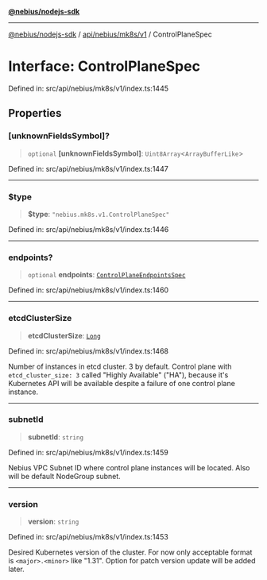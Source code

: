 [**@nebius/nodejs-sdk**](../../../../../README.md)

***

[@nebius/nodejs-sdk](../../../../../README.md) / [api/nebius/mk8s/v1](../README.md) / ControlPlaneSpec

# Interface: ControlPlaneSpec

Defined in: src/api/nebius/mk8s/v1/index.ts:1445

## Properties

### \[unknownFieldsSymbol\]?

> `optional` **\[unknownFieldsSymbol\]**: `Uint8Array`\<`ArrayBufferLike`\>

Defined in: src/api/nebius/mk8s/v1/index.ts:1447

***

### $type

> **$type**: `"nebius.mk8s.v1.ControlPlaneSpec"`

Defined in: src/api/nebius/mk8s/v1/index.ts:1446

***

### endpoints?

> `optional` **endpoints**: [`ControlPlaneEndpointsSpec`](ControlPlaneEndpointsSpec.md)

Defined in: src/api/nebius/mk8s/v1/index.ts:1460

***

### etcdClusterSize

> **etcdClusterSize**: [`Long`](../../../../../runtime/protos/core/classes/Long.md)

Defined in: src/api/nebius/mk8s/v1/index.ts:1468

Number of instances in etcd cluster.
 3 by default.
 Control plane with `etcd_cluster_size: 3` called "Highly Available" ("HA"), because it's Kubernetes API
 will be available despite a failure of one control plane instance.

***

### subnetId

> **subnetId**: `string`

Defined in: src/api/nebius/mk8s/v1/index.ts:1459

Nebius VPC Subnet ID where control plane instances will be located.
 Also will be default NodeGroup subnet.

***

### version

> **version**: `string`

Defined in: src/api/nebius/mk8s/v1/index.ts:1453

Desired Kubernetes version of the cluster. For now only acceptable format is
 `<major>.<minor>` like "1.31". Option for patch version update will be added later.
